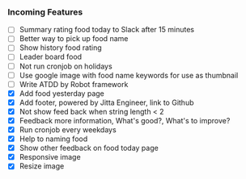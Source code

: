 ### Incoming Features

- [ ] Summary rating food today to Slack after 15 minutes
- [ ] Better way to pick up food name
- [ ] Show history food rating
- [ ] Leader board food
- [ ] Not run cronjob on holidays
- [ ] Use google image with food name keywords for use as thumbnail
- [ ] Write ATDD by Robot framework
- [x] Add food yesterday page
- [X] Add footer, powered by Jitta Engineer, link to Github
- [X] Not show feed back when string length < 2
- [x] Feedback more information, What's good?, What's to improve?
- [x] Run cronjob every weekdays
- [x] Help to naming food
- [x] Show other feedback on food today page
- [x] Responsive image
- [x] Resize image
